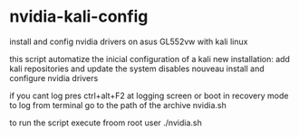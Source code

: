 # nvidia-kali-config
install and config nvidia drivers on asus GL552vw with kali linux

this script automatize the inicial configuration of a kali new installation:
    add kali repositories and update the system
    disables nouveau
    install and configure nvidia drivers

if you cant log pres ctrl+alt+F2 at logging screen or boot in recovery mode to log from terminal
go to the path of the archive nvidia.sh

to run the script execute froom root user ./nvidia.sh
